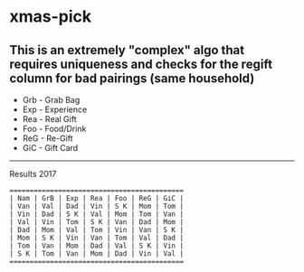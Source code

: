 # xmas-pick

## This is an extremely "complex" algo that requires uniqueness and checks for the regift column for bad pairings (same household)

- Grb - Grab Bag
- Exp - Experience
- Rea - Real Gift
- Foo - Food/Drink
- ReG - Re-Gift
- GiC - Gift Card

----
Results 2017
````
===========================================
| Nam | GrB | Exp | Rea | Foo | ReG | GiC |
| Van | Val | Dad | Vin | S K | Mom | Tom |
| Vin | Dad | S K | Val | Mom | Tom | Van |
| Val | Vin | Tom | S K | Van | Dad | Mom |
| Dad | Mom | Val | Tom | Vin | Van | S K |
| Mom | S K | Vin | Van | Tom | Val | Dad |
| Tom | Van | Mom | Dad | Val | S K | Vin |
| S K | Tom | Van | Mom | Dad | Vin | Val |
===========================================
````
